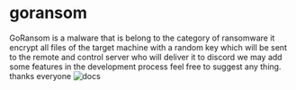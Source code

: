# goransom
GoRansom is a malware that is belong to the category of ransomware it encrypt all files of the target machine with a random key which will be sent to the remote and control server who will deliver it to discord we may add some features in the development process feel free to suggest any thing.
thanks everyone
![docs](https://user-images.githubusercontent.com/114832681/202807185-87bcef21-d0cb-4499-ac59-2de83e84ff38.png)
